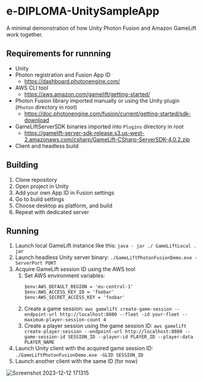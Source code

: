 # e-DIPLOMA-UnitySampleApp

 A minimal demonstration of how Unity Photon Fusion and Amazon GameLift work together.

 ## Requirements for runnning

 - Unity
 - Photon registration and Fusion App ID
     - https://dashboard.photonengine.com/
 - AWS CLI tool
     - https://aws.amazon.com/gamelift/getting-started/
 - Photon Fusion library imported manually or using the Unity plugin (`Photon` directory in root)
     - https://doc.photonengine.com/fusion/current/getting-started/sdk-download
 - GameLiftServerSDK binaries imported into `Plugins` directory in root
     - https://gamelift-server-sdk-release.s3.us-west-2.amazonaws.com/csharp/GameLift-CSharp-ServerSDK-4.0.2.zip
 - Client and headless build

 ## Building

 1. Clone repository
 2. Open project in Unity
 3. Add your own App ID in Fusion settings
 4. Go to build settings
 5. Choose desktop as platform, and build
 6. Repeat with dedicated server

 ## Running

 1. Launch local GameLift instance like this: `java - jar ./ GameLiftLocal . jar`
 2. Launch headless Unity server binary: `./GameLiftPhotonFusionDemo.exe -ServerPort PORT`
 3. Acquire GameLift session ID using the AWS tool
     1. Set AWS environment variables:
         ```
         $env:AWS_DEFAULT_REGION = 'eu-central-1'
         $env:AWS_ACCESS_KEY_ID = 'foobar'
         $env:AWS_SECRET_ACCESS_KEY = 'foobar'
         ```
     2. Create a game session: `aws gamelift create-game-session --endpoint-url http://localhost:8080 --fleet -id your-fleet --maximum-player-session-count 4`
     3. Create a player session using the game session ID: `aws gamelift create-player-session --endpoint-url http://localhost:8080 --game-session-id SESSION_ID --player-id PLAYER_ID --player-data PLAYER_NAME`
 4. Launch Unity client with the acquired game session ID: `./GameLiftPhotonFusionDemo.exe -GLID SESSION_ID`
 5. Launch another client with the same ID (for now)
            
![Screenshot 2023-12-12 171315](https://github.com/BME-IIT-CG/e-DIPLOMA-UnitySampleApp/assets/71231495/93faa6de-0177-40ff-acab-bfeefea64ee9)
